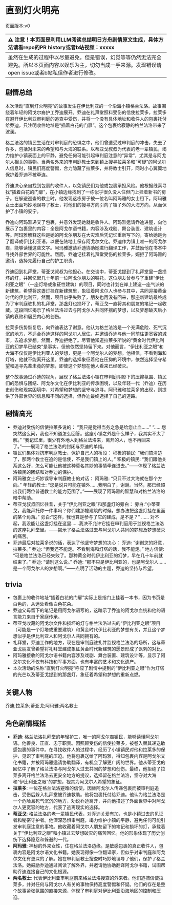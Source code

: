 # 直到灯火明亮
页面版本:v0
 

| :warning: 注意！本页面是利用LLM阅读总结明日方舟剧情原文生成，具体方法请看repo的PR history或者b站视频：xxxxx           |
|:----------------------------|
| 虽然在生成的过程中以尽量避免，但是错误，幻觉等等仍然无法完全避免。所以本页面内容以娱乐为主，切勿当成一手来源。发现错误请open issue或者b站私信作者进行修改。|



## 剧情总结
本次活动“直到灯火明亮”的故事发生在伊比利亚的一个沿海小镇格兰法洛。故事围绕着年轻的阿戈尔裔护工乔迪展开。乔迪在礼拜堂照料受伤的信使拉莱多，拉莱多在避开伊比利亚审判庭的追查中受伤，并将一个没有具体地址和收件人的包裹托付给乔迪，只注明收件地址是“插着白花的门扉”。这个包裹给寂静的格兰法洛带来了波澜。

格兰法洛的镇民生活在对审判庭的恐惧之中，他们曾遭受过审判庭的冲击，失去了许多，包括对未来的希望和与大海的联系。以蒂亚戈叔叔为代表的老一辈镇民，竭力维护小镇表面上的平静，避免任何可能引起审判庭注意的“异常”，尤其是与阿戈尔人相关的事物。当两名外来的审判庭教士来到镇上搜寻拉莱多和“可疑”的阿戈尔人信息时，镇民们高度警惕，合力隐藏了拉莱多，并将教士引开，同时小心翼翼地保护着乔迪不被牵连。

乔迪决心亲自找到包裹的收件人，以免镇民们为他或包裹承担风险。他根据线索寻找“插着白花的门扉”，在小镇边缘找到了一栋似乎很久没人住但门上挂着新书的房子。在躲避巡查的教士时，他发现这栋房子被一位名叫阿玛雅的女士租下。阿玛雅女士出面巧妙地误导了教士，将他们的搜寻方向引向了镇子外的大海方向，从而保护了小镇的安宁。

乔迪向阿玛雅递交了包裹，并意外发现她就是收件人。阿玛雅邀请乔迪进屋，向他展示了包裹里的内容：全是阿戈尔语书籍，内容涉及戏剧、舞台装置、建筑设计等。阿玛雅解释这些是她的阿戈尔朋友在大灾难后凭记忆重新写下的，寄给她是为了翻译成伊比利亚语，以便在陆地上保存阿戈尔文化。乔迪作为镇上唯一的阿戈尔裔，能够读懂这些文字。阿玛雅邀请乔迪协助她进行翻译工作，并鼓励他在书本中寻找外部世界的可能性。然而，乔迪记挂着礼拜堂受伤的拉莱多，婉拒了阿玛雅的邀请，选择先履行自己的护工职责。

乔迪回到礼拜堂，蒂亚戈叔叔为他担心。在交谈中，蒂亚戈提到了礼拜堂里一盏损坏的灯，并回忆起几十年前一位阿戈尔朋友的嘱托。这位朋友曾参与了重建“伊比利亚之眼”（一座灯塔或象征性建筑）的项目，同时也计划在岸上建造一座气派的新建筑，希望将这盏灯挂在新建筑里，象征着阿戈尔人也参与其中，共同迎接黄金时代的伊比利亚。然而，项目似乎失败了，朋友也再没有回来，那座新建筑最终成为了审判庭驻扎的礼拜堂，那盏灯也损坏了，蒂亚戈一直将其和朋友的笔记一起收藏。这段回忆揭示了格兰法洛过去与阿戈尔人共同怀揣的梦想，以及梦想破灭后小镇的衰败和居民内心的创伤。

拉莱多伤势恢复后，向乔迪表达了谢意。他认为格兰法洛是一个充满危险、死气沉沉的地方，不适合乔迪这样的阿戈尔人居住，并邀请乔迪与他一同前往更宽容的城市，去追求梦想。然而，乔迪拒绝了。尽管他知道拉莱多所说的“黄金时代伊比利亚的幻梦早已结束”是事实，但他依然坚持留下来。对他而言，“伊比利亚之眼”和大海不仅仅是伊比利亚人的梦想，更是一个阿戈尔人的梦想。他相信，不看到海和灯塔，他就不能离开这里。乔迪的选择象征着他在压抑的环境中，依然选择坚守希望和追寻先辈未竟的梦想，即使这个梦想在他人看来已经破灭。

整个故事通过乔迪的视角，展现了格兰法洛小镇在审判庭阴影下的压抑氛围、镇民们的恐惧与团结、阿戈尔文化在伊比利亚的传承困境，以及年轻一代（乔迪）在历史创伤和现实困境中，对希望和梦想的坚守与追寻。阿玛雅和拉莱多的出现，则提供了外部世界的信息和不同的选择，但乔迪最终选择了自己的道路。
## 剧情高光
*   乔迪对受伤的信使拉莱多说的：
    “我只是觉得当务之急是给您止血......”
    “......您突然这么问，我也不知道怎么回答。这座小镇之外是什么样子，我其实不太了解。”
    “我记忆里，很少有外地人到格兰法洛来，离开的人，也不再回来了。”——展现了格兰法洛的封闭与乔迪的单纯。
*   镇民们集体对抗审判庭教士，保护自己人的桥段：
    积极的镇民: “我们搞清楚了，那两个教士在追的是信使，不是我们镇上的人。”
    积极的镇民: “我们跟他关系这么好，怎么可能让他被这种莫名其妙的事情牵连进去。”——体现了格兰法洛镇民的团结和对乔迪的保护。
*   阿玛雅女士巧妙误导审判庭教士的对话：
    阿玛雅: “只只不过大海就在那个方向。”
    年轻的教士: “您是说只可能在镇外......我明白了，谢谢。当然，那已经超出我们两位普通教士的能力范围了。”——展现了阿玛雅的智慧和对格兰法洛的暗中帮助。
*   蒂亚戈叔叔回忆往昔，关于“伊比利亚之眼”和那盏灯的旁白：
    旁白:“小蒂亚戈，我能拜托你一件事吗？你们建那幢建筑的时候，想办法把这盏灯挂在里面的某个角落。”
    旁白:“这样，我也算是参与了它的建成，是不是？”
    ......
    对不起，我没能让这盏灯挂在这里......我决不允许它挂在审判庭用于监视格兰法洛的这座礼拜堂里。——揭示了格兰法洛过去与阿戈尔人共同的梦想及梦想破灭的痛苦。
*   乔迪最后对拉莱多说的话，表达了他坚守梦想的决心：
    乔迪: “谢谢您的好意，拉莱多。”
    乔迪: “但我还不能走。不看到海和灯塔的话，我不能走。”
    地方信使: “可是格兰法洛已经失败了。那种黄金时代伊比利亚的幻梦，早在几十年前就结束了。”
    乔迪: “请别这么说。”
    乔迪: “那不只是伊比利亚的，也是阿戈尔人......是一个阿戈尔人的梦想啊。”——点明了活动的主题，乔迪的坚持与希望。
## trivia
*   包裹上的收件地址“插着白花的门扉”实际上是指门上挂着一本书，因为书页是白色的，从远处看像白色花朵。
*   乔迪父母留下的笔记是用阿戈尔语写的，这暗示了乔迪的阿戈尔血统和他的语言能力来自于家庭传承。
*   蒂亚戈收藏的阿戈尔文件和损坏的灯与格兰法洛过去的“伊比利亚之眼”项目（可能是一个灯塔或重要建筑）和黄金时代伊比利亚的梦想有关，并且这个梦想似乎是伊比利亚人和阿戈尔人共同拥有的。
*   礼拜堂，乔迪工作的地方，现在是审判庭驻扎并监视格兰法洛的场所，这与蒂亚戈朋友曾希望将礼拜堂建成象征黄金时代新建筑的愿景形成了讽刺的对比。
*   阿玛雅接收的阿戈尔语书籍内容涉及戏剧、舞台装置、建筑设计等，显示了阿戈尔文化不仅有科技和军事方面，也有丰富的艺术和文化遗产。
*   本次活动的名称“直到灯火明亮”呼应了剧情中提到的“伊比利亚之眼”作为灯塔的光芒以及蒂亚戈提到的那盏灯，象征着希望和梦想的重新点燃。
## 关键人物
乔迪;拉莱多;蒂亚戈;阿玛雅;两名教士
## 角色剧情概括
-   **乔迪**: 格兰法洛礼拜堂的年轻护工，唯一的阿戈尔裔镇民，能够读懂阿戈尔语。他善良、正直、忠于职责。因照顾受伤的信使拉莱多，被卷入替其递送敏感包裹的事件中。在寻找收件人的过程中，经历了小镇镇民对他和拉莱多的保护，见识了审判庭的压迫。他将包裹送给了阿玛雅，得知包裹内容是阿戈尔文化书籍，并被阿玛雅邀请协助翻译，有机会了解更广阔的世界。他从蒂亚戈的回忆中了解了格兰法洛与阿戈尔人过去共同的梦想和创伤。最终，他拒绝了拉莱多离开格兰法洛去更安全地方的提议，选择留在格兰法洛，坚守对大海和“伊比利亚之眼”的梦想，视其为阿戈尔人希望的象征。
-   **拉莱多**: 一位在格兰法洛避难的信使，因替阿戈尔人传递包裹而被审判庭追击，受伤后躲入礼拜堂被乔迪救助。他将包裹托付给乔迪。他认为格兰法洛是一个危险且死气沉沉的地方，劝说乔迪离开，并向他描述了外面世界中对阿戈尔人更宽容的地方，代表了逃离现实的选择。
-   **蒂亚戈**: 格兰法洛的老一辈镇民代表，对乔迪关爱有加，也是小镇过去的见证者和秘密守护者。他深深恐惧审判庭，竭力维护小镇的平静，避免任何可能引发审判庭注意的事物。他收藏着阿戈尔人朋友留下的笔记和损坏的灯，承载着关于“伊比利亚之眼”和小镇过去梦想破灭的痛苦回忆。他的形象体现了历史创伤下选择隐忍和躲避的一代。
-   **阿玛雅**: 神秘的外来女性，住在格兰法洛边缘。是敏感包裹的真正收件人，包裹内容是阿戈尔语文化书籍。她表现得像一位翻译家，但似乎对审判庭和阿戈尔文化有更深的了解。她在审判庭教士搜查时巧妙地误导了他们，保护了格兰法洛。她鼓励乔迪通过阅读了解外界，并邀请他协助翻译阿戈尔书籍，试图帮助乔迪连接自己的文化根源。
-   **两名教士**: 代表伊比利亚审判庭前来格兰法洛搜查的外来者。他们追捕信使拉莱多，并对任何与阿戈尔人有关的事物保持高度警惕和怀疑。他们的存在是整个故事紧张氛围的直接来源，体现了审判庭对伊比利亚沿海地区的控制和压迫。